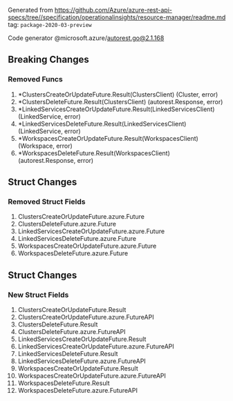 Generated from https://github.com/Azure/azure-rest-api-specs/tree//specification/operationalinsights/resource-manager/readme.md tag: `package-2020-03-preview`

Code generator @microsoft.azure/autorest.go@2.1.168

## Breaking Changes

### Removed Funcs

1. *ClustersCreateOrUpdateFuture.Result(ClustersClient) (Cluster, error)
1. *ClustersDeleteFuture.Result(ClustersClient) (autorest.Response, error)
1. *LinkedServicesCreateOrUpdateFuture.Result(LinkedServicesClient) (LinkedService, error)
1. *LinkedServicesDeleteFuture.Result(LinkedServicesClient) (LinkedService, error)
1. *WorkspacesCreateOrUpdateFuture.Result(WorkspacesClient) (Workspace, error)
1. *WorkspacesDeleteFuture.Result(WorkspacesClient) (autorest.Response, error)

## Struct Changes

### Removed Struct Fields

1. ClustersCreateOrUpdateFuture.azure.Future
1. ClustersDeleteFuture.azure.Future
1. LinkedServicesCreateOrUpdateFuture.azure.Future
1. LinkedServicesDeleteFuture.azure.Future
1. WorkspacesCreateOrUpdateFuture.azure.Future
1. WorkspacesDeleteFuture.azure.Future

## Struct Changes

### New Struct Fields

1. ClustersCreateOrUpdateFuture.Result
1. ClustersCreateOrUpdateFuture.azure.FutureAPI
1. ClustersDeleteFuture.Result
1. ClustersDeleteFuture.azure.FutureAPI
1. LinkedServicesCreateOrUpdateFuture.Result
1. LinkedServicesCreateOrUpdateFuture.azure.FutureAPI
1. LinkedServicesDeleteFuture.Result
1. LinkedServicesDeleteFuture.azure.FutureAPI
1. WorkspacesCreateOrUpdateFuture.Result
1. WorkspacesCreateOrUpdateFuture.azure.FutureAPI
1. WorkspacesDeleteFuture.Result
1. WorkspacesDeleteFuture.azure.FutureAPI
